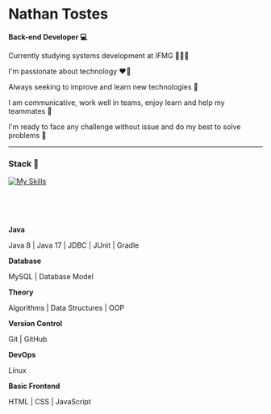 # Nathan Tostes

**Back-end Developer 💻**

<p>Currently studying systems development at IFMG 👨🏾‍🎓</p>
<p>I'm passionate about technology ❤️‍🔥</p>
<p>Always seeking to improve and learn new technologies 🚀</p>
<p>I am communicative, work well in teams, enjoy learn and help my teammates 🌱</p>
<p>I'm ready to face any challenge without issue and do my best to solve problems 🎯</p>

---
### Stack 💼 
[![My Skills](https://skillicons.dev/icons?i=java,mysql,git,github,linux,aws,html,css,js)](https://skillicons.dev)

<br>
<br>
<br>

**Java**
<p>Java 8 | Java 17 | JDBC | JUnit | Gradle</p>

**Database**
<p>MySQL | Database Model</p>

**Theory**
<p>Algorithms | Data Structures | OOP</p>

**Version Control**
<p>Git | GitHub</p>

**DevOps**
<p>Linux</p>

**Basic Frontend**
<p>HTML | CSS | JavaScript</p>

